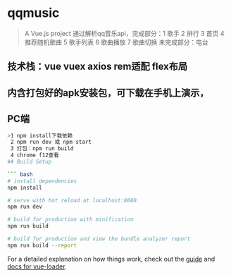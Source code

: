 # qqmusic

> A Vue.js project 通过解析qq音乐api，完成部分：1 歌手 2 排行 3 首页 4 推荐随机歌曲 5 歌手列表 6 歌曲播放 7 歌曲切换 未完成部分：电台
## 技术栈：vue vuex axios rem适配 flex布局
## 内含打包好的apk安装包，可下载在手机上演示，
## PC端
``` bash
>1 npm install下载依赖 
 2 npm run dev 或 npm start 
 3 打包：npm run build 
 4 chrome f12查看
## Build Setup

``` bash
# install dependencies
npm install

# serve with hot reload at localhost:8080
npm run dev

# build for production with minification
npm run build

# build for production and view the bundle analyzer report
npm run build --report
```

For a detailed explanation on how things work, check out the [guide](http://vuejs-templates.github.io/webpack/) and [docs for vue-loader](http://vuejs.github.io/vue-loader).
